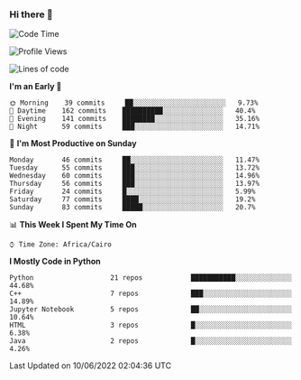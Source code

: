 ### Hi there 👋

<!--
**AMR-KELEG/AMR-KELEG** is a ✨ _special_ ✨ repository because its `README.md` (this file) appears on your GitHub profile.

Here are some ideas to get you started:

- 🔭 I’m currently working on ...
- 🌱 I’m currently learning ...
- 👯 I’m looking to collaborate on ...
- 🤔 I’m looking for help with ...
- 💬 Ask me about ...
- 📫 How to reach me: ...
- 😄 Pronouns: ...
- ⚡ Fun fact: ...
-->

<!--START_SECTION:waka-->
![Code Time](http://img.shields.io/badge/Code%20Time-0%20secs-blue)

![Profile Views](http://img.shields.io/badge/Profile%20Views-0-blue)

![Lines of code](https://img.shields.io/badge/From%20Hello%20World%20I%27ve%20Written-2%20Million%20lines%20of%20code-blue)

**I'm an Early 🐤** 

```text
🌞 Morning    39 commits     ██░░░░░░░░░░░░░░░░░░░░░░░   9.73% 
🌆 Daytime    162 commits    ██████████░░░░░░░░░░░░░░░   40.4% 
🌃 Evening    141 commits    ████████░░░░░░░░░░░░░░░░░   35.16% 
🌙 Night      59 commits     ███░░░░░░░░░░░░░░░░░░░░░░   14.71%

```
📅 **I'm Most Productive on Sunday** 

```text
Monday       46 commits     ██░░░░░░░░░░░░░░░░░░░░░░░   11.47% 
Tuesday      55 commits     ███░░░░░░░░░░░░░░░░░░░░░░   13.72% 
Wednesday    60 commits     ███░░░░░░░░░░░░░░░░░░░░░░   14.96% 
Thursday     56 commits     ███░░░░░░░░░░░░░░░░░░░░░░   13.97% 
Friday       24 commits     █░░░░░░░░░░░░░░░░░░░░░░░░   5.99% 
Saturday     77 commits     ████░░░░░░░░░░░░░░░░░░░░░   19.2% 
Sunday       83 commits     █████░░░░░░░░░░░░░░░░░░░░   20.7%

```


📊 **This Week I Spent My Time On** 

```text
⌚︎ Time Zone: Africa/Cairo

```

**I Mostly Code in Python** 

```text
Python                   21 repos            ███████████░░░░░░░░░░░░░░   44.68% 
C++                      7 repos             ███░░░░░░░░░░░░░░░░░░░░░░   14.89% 
Jupyter Notebook         5 repos             ██░░░░░░░░░░░░░░░░░░░░░░░   10.64% 
HTML                     3 repos             █░░░░░░░░░░░░░░░░░░░░░░░░   6.38% 
Java                     2 repos             █░░░░░░░░░░░░░░░░░░░░░░░░   4.26%

```



 Last Updated on 10/06/2022 02:04:36 UTC
<!--END_SECTION:waka-->
